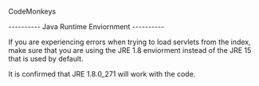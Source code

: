 CodeMonkeys

---------- Java Runtime Enviornment ----------

If you are experiencing errors when trying to load servlets from the index,
make sure that you are using the JRE 1.8 enviorment instead of the JRE 15 that is used by default.

It is confirmed that JRE 1.8.0_271 will work with the code.


